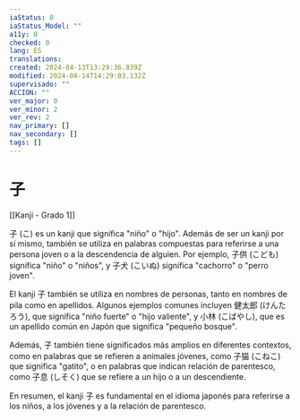 ```yaml
---
iaStatus: 0
iaStatus_Model: ""
a11y: 0
checked: 0
lang: ES
translations: 
created: 2024-04-13T13:29:36.839Z
modified: 2024-04-14T14:29:03.132Z
supervisado: ""
ACCION: ""
ver_major: 0
ver_minor: 2
ver_rev: 2
nav_primary: []
nav_secondary: []
tags: []
---
```

# 子

[[Kanji - Grado 1]]

子 (こ) es un kanji que significa "niño" o "hijo". Además de ser un kanji por sí mismo, también se utiliza en palabras compuestas para referirse a una persona joven o a la descendencia de alguien. Por ejemplo, 子供 (こども) significa "niño" o "niños", y 子犬 (こいぬ) significa "cachorro" o "perro joven". 

El kanji 子 también se utiliza en nombres de personas, tanto en nombres de pila como en apellidos. Algunos ejemplos comunes incluyen 健太郎 (けんたろう), que significa "niño fuerte" o "hijo valiente", y 小林 (こばやし), que es un apellido común en Japón que significa "pequeño bosque".

Además, 子 también tiene significados más amplios en diferentes contextos, como en palabras que se refieren a animales jóvenes, como 子猫 (こねこ) que significa "gatito", o en palabras que indican relación de parentesco, como 子息 (しそく) que se refiere a un hijo o a un descendiente.

En resumen, el kanji 子 es fundamental en el idioma japonés para referirse a los niños, a los jóvenes y a la relación de parentesco.
